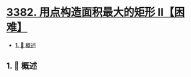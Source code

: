 # [3382. 用点构造面积最大的矩形 II【困难】](https://github.com/Tdahuyou/TNotes.leetcode/tree/main/notes/3382.%20%E7%94%A8%E7%82%B9%E6%9E%84%E9%80%A0%E9%9D%A2%E7%A7%AF%E6%9C%80%E5%A4%A7%E7%9A%84%E7%9F%A9%E5%BD%A2%20II%E3%80%90%E5%9B%B0%E9%9A%BE%E3%80%91)

<!-- region:toc -->

- [1. 📝 概述](#1--概述)

<!-- endregion:toc -->

## 1. 📝 概述
